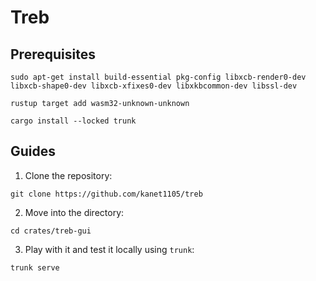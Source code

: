# Treb

## Prerequisites
```
sudo apt-get install build-essential pkg-config libxcb-render0-dev libxcb-shape0-dev libxcb-xfixes0-dev libxkbcommon-dev libssl-dev
```

```
rustup target add wasm32-unknown-unknown
```

```
cargo install --locked trunk
```

## Guides
1. Clone the repository:
```
git clone https://github.com/kanet1105/treb
```

2. Move into the directory:
```
cd crates/treb-gui
```

3. Play with it and test it locally using `trunk`:
```
trunk serve
```
